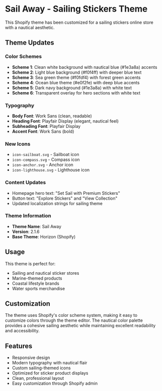 # Sail Away - Sailing Stickers Theme

This Shopify theme has been customized for a sailing stickers online store with a nautical aesthetic.

## Theme Updates

### Color Schemes
- **Scheme 1**: Clean white background with nautical blue (#1e3a8a) accents
- **Scheme 2**: Light blue background (#f0f4ff) with deeper blue text
- **Scheme 3**: Sea green theme (#f0fdf4) with forest green accents
- **Scheme 4**: Ocean blue theme (#e0f2fe) with deep blue accents
- **Scheme 5**: Dark navy background (#1e3a8a) with white text
- **Scheme 6**: Transparent overlay for hero sections with white text

### Typography
- **Body Font**: Work Sans (clean, readable)
- **Heading Font**: Playfair Display (elegant, nautical feel)
- **Subheading Font**: Playfair Display
- **Accent Font**: Work Sans (bold)

### New Icons
- `icon-sailboat.svg` - Sailboat icon
- `icon-compass.svg` - Compass icon
- `icon-anchor.svg` - Anchor icon
- `icon-lighthouse.svg` - Lighthouse icon

### Content Updates
- Homepage hero text: "Set Sail with Premium Stickers"
- Button text: "Explore Stickers" and "View Collection"
- Updated localization strings for sailing theme

### Theme Information
- **Theme Name**: Sail Away
- **Version**: 2.1.6
- **Base Theme**: Horizon (Shopify)

## Usage

This theme is perfect for:
- Sailing and nautical sticker stores
- Marine-themed products
- Coastal lifestyle brands
- Water sports merchandise

## Customization

The theme uses Shopify's color scheme system, making it easy to customize colors through the theme editor. The nautical color palette provides a cohesive sailing aesthetic while maintaining excellent readability and accessibility.

## Features

- Responsive design
- Modern typography with nautical flair
- Custom sailing-themed icons
- Optimized for sticker product displays
- Clean, professional layout
- Easy customization through Shopify admin
